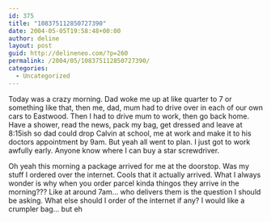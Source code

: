 ```yaml
---
id: 375
title: "108375112850727390"
date: 2004-05-05T19:58:48+00:00
author: deline
layout: post
guid: http://delineneo.com/?p=260
permalink: /2004/05/108375112850727390/
categories:
  - Uncategorized
---
```

Today was a crazy morning. Dad woke me up at like quarter to 7 or something like that, then me, dad, mum had to drive over in each of our own cars to Eastwood. Then I had to drive mum to work, then go back home. Have a shower, read the news, pack my bag, get dressed and leave at 8:15ish so dad could drop Calvin at school, me at work and make it to his doctors appointment by 9am. But yeah all went to plan. I just got to work awfully early. Anyone know where I can buy a star screwdriver.

Oh yeah this morning a package arrived for me at the doorstop. Was my stuff I ordered over the internet. Cools that it actually arrived. What I always wonder is why when you order parcel kinda thingos they arrive in the morning??? Like at around 7am&#8230; who delivers them is the question I should be asking. What else should I order of the internet if any? I would like a crumpler bag&#8230; but eh